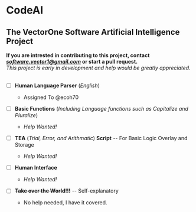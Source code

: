 # CodeAI
The VectorOne Software Artificial Intelligence Project
----
**If you are intrested in contributing to this project, contact *software.vector1@gmail.com* or start a pull request.**
<br>
*This project is early in development and help would be greatly appreciated.*
<br>
<br>
- [ ] **Human Language Parser** (*English*)
  - Assigned To @ecoh70

- [ ] **Basic Functions** (*Including Language functions such as Capitalize and Pluralize*)
  - *Help Wanted!*

- [ ] **TEA** (*Trial, Error, and Arithmatic*) **Script** -- For Basic Logic Overlay and Storage
  - *Help Wanted!*

- [ ] **Human Interface**
  - *Help Wanted!*

- [ ] ~~**Take over the World!!!**~~ -- Self-explanatory
  - No help needed, I have it covered.
